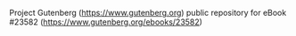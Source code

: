 Project Gutenberg (https://www.gutenberg.org) public repository for eBook #23582 (https://www.gutenberg.org/ebooks/23582)
